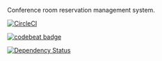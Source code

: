 
Conference room reservation management system.

[![CircleCI](https://circleci.com/gh/scbd/eunomia.cbd.int/tree/master.svg?style=svg)](https://circleci.com/gh/scbd/eunomia.cbd.int/tree/master)

[![codebeat badge](https://codebeat.co/badges/94793276-7cd5-4413-98e9-4478858b7c39)](https://codebeat.co/projects/github-com-scbd-eunomia-cbd-int-master)

[![Dependency Status](https://david-dm.org/scbd/eunomia.cbd.int.svg)](https://david-dm.org/scbd/eunomia.cbd.int)
